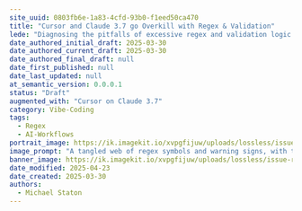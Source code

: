 ```yaml
---
site_uuid: 0803fb6e-1a83-4cfd-93b0-f1eed50ca470
title: "Cursor and Claude 3.7 go Overkill with Regex & Validation"
lede: "Diagnosing the pitfalls of excessive regex and validation logic in collaborative AI-powered workflows."
date_authored_initial_draft: 2025-03-30
date_authored_current_draft: 2025-03-30
date_authored_final_draft: null
date_first_published: null
date_last_updated: null
at_semantic_version: 0.0.0.1
status: "Draft"
augmented_with: "Cursor on Claude 3.7"
category: Vibe-Coding
tags:
  - Regex
  - AI-Workflows
portrait_image: https://ik.imagekit.io/xvpgfijuw/uploads/lossless/issue-resolutions/2025-05-05_portrait_image_Cursor-and-Claude-37-went-overboard-on-Regex--Validation_1d6a7df9-cd5a-4646-ba06-fc4c88c367d0_V0BoO3BPc.webp
image_prompt: "A tangled web of regex symbols and warning signs, with two AI avatars (Cursor and Claude) struggling to untangle validation logic."
banner_image: https://ik.imagekit.io/xvpgfijuw/uploads/lossless/issue-resolutions/2025-05-05_banner_image_Cursor-and-Claude-37-went-overboard-on-Regex--Validation_2a084906-f547-4bd9-b8a1-661cd2fb5ea9_phn0spm4p.webp
date_modified: 2025-04-23
date_created: 2025-03-30
authors:
  - Michael Staton
---
```

